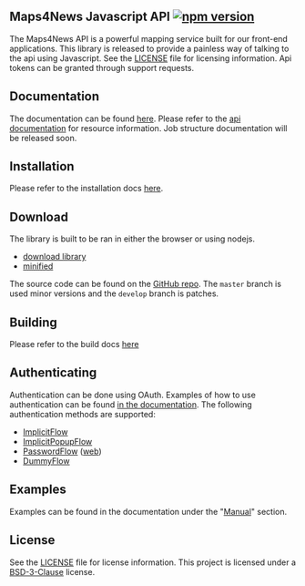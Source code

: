 Maps4News Javascript API [![npm version](https://img.shields.io/npm/v/@mapcreator/maps4news.svg)](https://www.npmjs.com/package/@mapcreator/maps4news)
-------------------------

The Maps4News API is a powerful mapping service built for our front-end applications. This library is released to 
provide a painless way of talking to the api using Javascript. See the [LICENSE] file for licensing information. Api 
tokens can be granted through support requests.

## Documentation
The documentation can be found [here][docs]. Please refer to the [api documentation] for resource information. Job structure documentation will be released soon. 

## Installation
Please refer to the installation docs [here][installation].

## Download
The library is built to be ran in either the browser or using nodejs. 

- [download library]
- [minified]

The source code can be found on the [GitHub repo]. The `master` branch is used minor versions and the `develop` branch is patches. 

## Building
Please refer to the build docs [here][building]

## Authenticating
Authentication can be done using OAuth. Examples of how to use authentication can be found [in the documentation][docs-auth]. The 
following authentication methods are supported: 
 - [ImplicitFlow]
 - [ImplicitPopupFlow]
 - [PasswordFlow] ([web][PasswordFlow-web])
 - [DummyFlow]

## Examples
Examples can be found in the documentation under the "[Manual]" section.

## License
See the [LICENSE] file for license information. This project is licensed under a [BSD-3-Clause] license.

[download library]: https://docs.maps4news.com/wrapper/dist/bundle.js
[minified]: https://docs.maps4news.com/wrapper/dist/bundle.min.js

[installation]: https://docs.maps4news.com/wrapper/manual/installation/installation.html
[building]: https://docs.maps4news.com/wrapper/manual/installation/building.html
[api documentation]: https://api.beta.maps4news.com/docs/
[docs]: https://docs.maps4news.com/wrapper/
[docs-auth]: https://docs.maps4news.com/wrapper/manual/example/examples.authentication.html
[manual]: https://docs.maps4news.com/wrapper/manual/index.html
[GitHub repo]: https://github.com/MapCreatorEU/api-wrapper
[esdoc]: https://esdoc.org
[example-basics]: examples/basics.js
[yarn]: https://yarnpkg.com
[webpack]: https://webpack.js.org
[LICENSE]: https://github.com/MapCreatorEU/api-wrapper/blob/master/LICENSE
[BSD-3-Clause]: https://tldrlegal.com/license/bsd-3-clause-license-(revised)

[ImplicitFlow]: https://docs.maps4news.com/wrapper/manual/example/examples.authentication.html#implicit-flow
[ImplicitPopupFlow]: https://docs.maps4news.com/wrapper/manual/example/examples.authentication.html#implicit-flow-pop-up
[PasswordFlow]: https://docs.maps4news.com/wrapper/manual/example/examples.authentication.html#password-flow
[PasswordFlow-web]: https://docs.maps4news.com/wrapper/manual/example/examples.authentication.html#password-flow-dangerous-
[DummyFlow]: https://docs.maps4news.com/wrapper/manual/example/examples.authentication.html#dummy-flow
